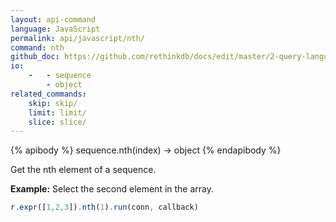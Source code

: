 ```yaml
---
layout: api-command 
language: JavaScript
permalink: api/javascript/nth/
command: nth 
github_doc: https://github.com/rethinkdb/docs/edit/master/2-query-language/api/javascript/transformations/nth.md
io:
    -   - sequence
        - object
related_commands:
    skip: skip/
    limit: limit/
    slice: slice/
---
```


{% apibody %}
sequence.nth(index) &rarr; object
{% endapibody %}

Get the nth element of a sequence.

__Example:__ Select the second element in the array.

```js
r.expr([1,2,3]).nth(1).run(conn, callback)
```
